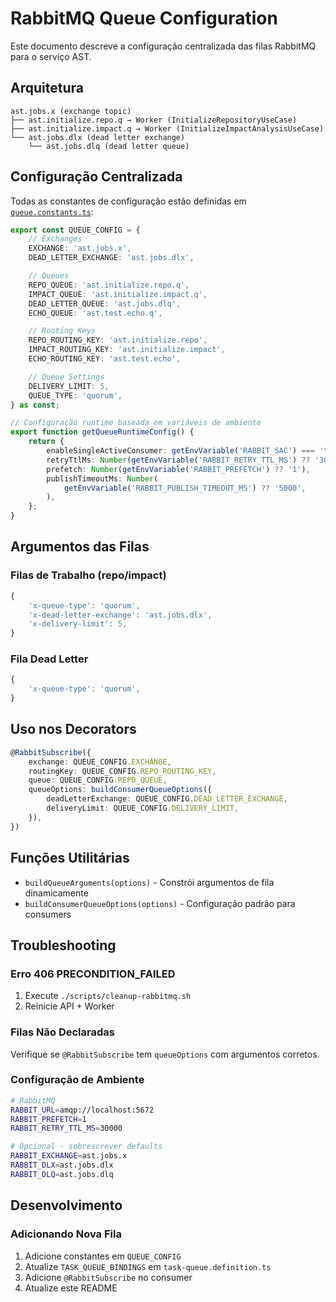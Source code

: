 # RabbitMQ Queue Configuration

Este documento descreve a configuração centralizada das filas RabbitMQ para o serviço AST.

## Arquitetura

```
ast.jobs.x (exchange topic)
├── ast.initialize.repo.q → Worker (InitializeRepositoryUseCase)
├── ast.initialize.impact.q → Worker (InitializeImpactAnalysisUseCase)
└── ast.jobs.dlx (dead letter exchange)
    └── ast.jobs.dlq (dead letter queue)
```

## Configuração Centralizada

Todas as constantes de configuração estão definidas em [`queue.constants.ts`](./queue.constants.ts):

```typescript
export const QUEUE_CONFIG = {
    // Exchanges
    EXCHANGE: 'ast.jobs.x',
    DEAD_LETTER_EXCHANGE: 'ast.jobs.dlx',

    // Queues
    REPO_QUEUE: 'ast.initialize.repo.q',
    IMPACT_QUEUE: 'ast.initialize.impact.q',
    DEAD_LETTER_QUEUE: 'ast.jobs.dlq',
    ECHO_QUEUE: 'ast.test.echo.q',

    // Routing Keys
    REPO_ROUTING_KEY: 'ast.initialize.repo',
    IMPACT_ROUTING_KEY: 'ast.initialize.impact',
    ECHO_ROUTING_KEY: 'ast.test.echo',

    // Queue Settings
    DELIVERY_LIMIT: 5,
    QUEUE_TYPE: 'quorum',
} as const;

// Configuração runtime baseada em variáveis de ambiente
export function getQueueRuntimeConfig() {
    return {
        enableSingleActiveConsumer: getEnvVariable('RABBIT_SAC') === 'true',
        retryTtlMs: Number(getEnvVariable('RABBIT_RETRY_TTL_MS') ?? '30000'),
        prefetch: Number(getEnvVariable('RABBIT_PREFETCH') ?? '1'),
        publishTimeoutMs: Number(
            getEnvVariable('RABBIT_PUBLISH_TIMEOUT_MS') ?? '5000',
        ),
    };
}
```

## Argumentos das Filas

### Filas de Trabalho (repo/impact)

```typescript
{
    'x-queue-type': 'quorum',
    'x-dead-letter-exchange': 'ast.jobs.dlx',
    'x-delivery-limit': 5,
}
```

### Fila Dead Letter

```typescript
{
    'x-queue-type': 'quorum',
}
```

## Uso nos Decorators

```typescript
@RabbitSubscribe({
    exchange: QUEUE_CONFIG.EXCHANGE,
    routingKey: QUEUE_CONFIG.REPO_ROUTING_KEY,
    queue: QUEUE_CONFIG.REPO_QUEUE,
    queueOptions: buildConsumerQueueOptions({
        deadLetterExchange: QUEUE_CONFIG.DEAD_LETTER_EXCHANGE,
        deliveryLimit: QUEUE_CONFIG.DELIVERY_LIMIT,
    }),
})
```

## Funções Utilitárias

- `buildQueueArguments(options)` - Constrói argumentos de fila dinamicamente
- `buildConsumerQueueOptions(options)` - Configuração padrão para consumers

## Troubleshooting

### Erro 406 PRECONDITION_FAILED

1. Execute `./scripts/cleanup-rabbitmq.sh`
2. Reinicie API + Worker

### Filas Não Declaradas

Verifique se `@RabbitSubscribe` tem `queueOptions` com argumentos corretos.

### Configuração de Ambiente

```bash
# RabbitMQ
RABBIT_URL=amqp://localhost:5672
RABBIT_PREFETCH=1
RABBIT_RETRY_TTL_MS=30000

# Opcional - sobrescrever defaults
RABBIT_EXCHANGE=ast.jobs.x
RABBIT_DLX=ast.jobs.dlx
RABBIT_DLQ=ast.jobs.dlq
```

## Desenvolvimento

### Adicionando Nova Fila

1. Adicione constantes em `QUEUE_CONFIG`
2. Atualize `TASK_QUEUE_BINDINGS` em `task-queue.definition.ts`
3. Adicione `@RabbitSubscribe` no consumer
4. Atualize este README

